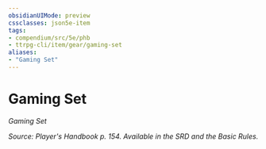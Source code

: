 ```yaml
---
obsidianUIMode: preview
cssclasses: json5e-item
tags:
- compendium/src/5e/phb
- ttrpg-cli/item/gear/gaming-set
aliases: 
- "Gaming Set"
---
```

# Gaming Set
*Gaming Set*  


*Source: Player's Handbook p. 154. Available in the SRD and the Basic Rules.*